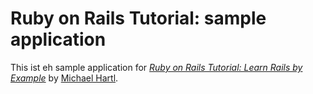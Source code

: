# Ruby on Rails Tutorial: sample application

This ist eh sample application for [*Ruby on Rails Tutorial: Learn Rails by Example*](http://railstutorial.org/) by [Michael Hartl](http://michaelhartl.com).

